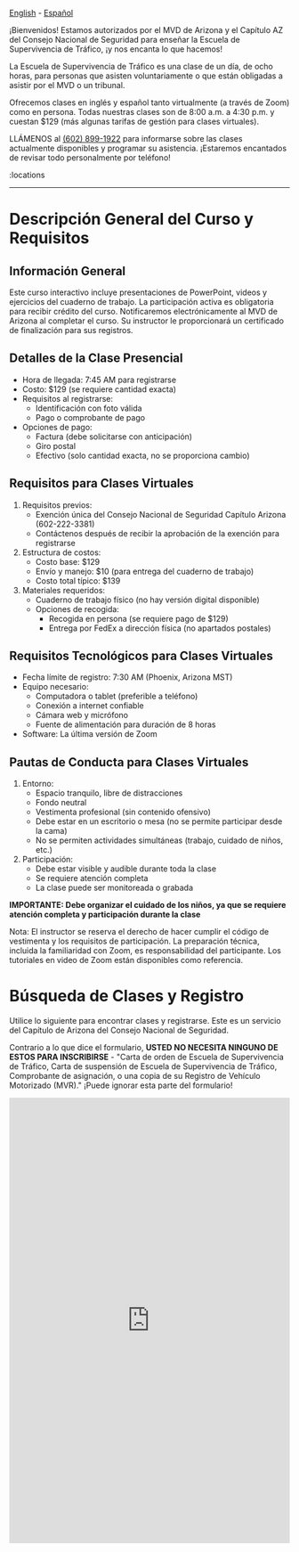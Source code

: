 [English](/) - [Español](/index.es)

¡Bienvenidos! Estamos autorizados por el MVD de Arizona y el Capítulo AZ del Consejo Nacional de Seguridad para enseñar la Escuela de Supervivencia de Tráfico, ¡y nos encanta lo que hacemos!

La Escuela de Supervivencia de Tráfico es una clase de un día, de ocho horas, para personas que asisten voluntariamente o que están obligadas a asistir por el MVD o un tribunal.

Ofrecemos clases en inglés y español tanto virtualmente (a través de Zoom) como en persona. Todas nuestras clases son de 8:00 a.m. a 4:30 p.m. y cuestan $129 (más algunas tarifas de gestión para clases virtuales).

LLÁMENOS al <a href="tel:6028991922">(602) 899-1922</a> para informarse sobre las clases actualmente disponibles y programar su asistencia. ¡Estaremos encantados de revisar todo personalmente por teléfono!

:locations

<hr class="m-5" />

# **Descripción General del Curso y Requisitos**

## **Información General**

Este curso interactivo incluye presentaciones de PowerPoint, videos y ejercicios del cuaderno de trabajo. La participación activa es obligatoria para recibir crédito del curso. Notificaremos electrónicamente al MVD de Arizona al completar el curso. Su instructor le proporcionará un certificado de finalización para sus registros.

## **Detalles de la Clase Presencial**

* Hora de llegada: 7:45 AM para registrarse
* Costo: $129 (se requiere cantidad exacta)
* Requisitos al registrarse:
  * Identificación con foto válida
  * Pago o comprobante de pago
* Opciones de pago:
  * Factura (debe solicitarse con anticipación)
  * Giro postal
  * Efectivo (solo cantidad exacta, no se proporciona cambio)

## **Requisitos para Clases Virtuales**

1. Requisitos previos:
   * Exención única del Consejo Nacional de Seguridad Capítulo Arizona (602-222-3381)
   * Contáctenos después de recibir la aprobación de la exención para registrarse
2. Estructura de costos:
   * Costo base: $129
   * Envío y manejo: $10 (para entrega del cuaderno de trabajo)
   * Costo total típico: $139
3. Materiales requeridos:
   * Cuaderno de trabajo físico (no hay versión digital disponible)
   * Opciones de recogida:
     * Recogida en persona (se requiere pago de $129)
     * Entrega por FedEx a dirección física (no apartados postales)

## **Requisitos Tecnológicos para Clases Virtuales**

* Fecha límite de registro: 7:30 AM (Phoenix, Arizona MST)
* Equipo necesario:
  * Computadora o tablet (preferible a teléfono)
  * Conexión a internet confiable
  * Cámara web y micrófono
  * Fuente de alimentación para duración de 8 horas
* Software: La última versión de Zoom

## **Pautas de Conducta para Clases Virtuales**

1. Entorno:
   * Espacio tranquilo, libre de distracciones
   * Fondo neutral
   * Vestimenta profesional (sin contenido ofensivo)
   * Debe estar en un escritorio o mesa (no se permite participar desde la cama)
   * No se permiten actividades simultáneas (trabajo, cuidado de niños, etc.)
2. Participación:
   * Debe estar visible y audible durante toda la clase
   * Se requiere atención completa
   * La clase puede ser monitoreada o grabada

**IMPORTANTE: Debe organizar el cuidado de los niños, ya que se requiere atención completa y participación durante la clase**

Nota: El instructor se reserva el derecho de hacer cumplir el código de vestimenta y los requisitos de participación. La preparación técnica, incluida la familiaridad con Zoom, es responsabilidad del participante. Los tutoriales en video de Zoom están disponibles como referencia.

# Búsqueda de Clases y Registro

Utilice lo siguiente para encontrar clases y registrarse. Este es un servicio del Capítulo de Arizona del Consejo Nacional de Seguridad.

Contrario a lo que dice el formulario, **USTED NO NECESITA NINGUNO DE ESTOS PARA INSCRIBIRSE** - "Carta de orden de Escuela de Supervivencia de Tráfico, Carta de suspensión de Escuela de Supervivencia de Tráfico, Comprobante de asignación, o una copia de su Registro de Vehículo Motorizado (MVR)." ¡Puede ignorar esta parte del formulario!

<iframe src="https://azstatetss.org/remote/student-reg-search.php?school_id=5175&key=ffd2257b"
        frameborder="0"
        height="800"
        width="100%"
        style="min-height:800px;">
</iframe>

